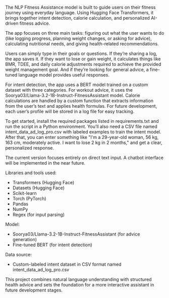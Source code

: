 The NLP Fitness Assistance model is built to guide users on their fitness journey using everyday language. Using Hugging Face Transformers, it brings together intent detection, calorie calculation, and personalized AI-driven fitness advice.

The app focuses on three main tasks: figuring out what the user wants to do (like logging progress, planning weight changes, or asking for advice), calculating nutritional needs, and giving health-related recommendations.

Users can simply type in their goals or questions. If they’re sharing a log, the app saves it. If they want to lose or gain weight, it calculates things like BMR, TDEE, and daily calorie adjustments required to achieve the provided weight management goal. And if they’re looking for general advice, a fine-tuned language model provides useful responses.

For intent detection, the app uses a BERT model trained on a custom dataset with three categories. For workout advice, it uses the Soorya03/Llama-3.2-1B-Instruct-FitnessAssistant model. Calorie calculations are handled by a custom function that extracts information from the user’s text and applies health formulas. For future development, each user’s profile will be stored in a log file for easy tracking.

To get started, install the required packages listed in requirements.txt and run the script in a Python environment. You’ll also need a CSV file named intent\_data\_ad\_log\_pro.csv with labeled examples to train the intent model. After that, you can enter something like "I'm a 29-year-old woman, 56 kg, 163 cm, moderately active. I want to lose 2 kg in 2 months," and get a clear, personalized response.

The current version focuses entirely on direct text input. A chatbot interface will be implemented in the near future.

Libraries and tools used:

- Transformers (Hugging Face)
- Datasets (Hugging Face)
- Scikit-learn
- Torch (PyTorch)
- Pandas
- NumPy
- Regex (for input parsing)

Model:

- Soorya03/Llama-3.2-1B-Instruct-FitnessAssistant (for advice generation)
- Fine-tuned BERT (for intent detection)

Data source:

- Custom-labeled intent dataset in CSV format named intent\_data\_ad\_log\_pro.csv

This project combines natural language understanding with structured health advice and sets the foundation for a more interactive assistant in future development stages.
